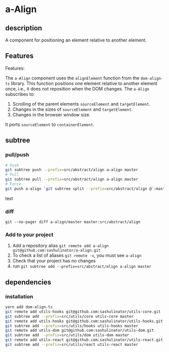 # a-Align

## description

A component for positioning an element relative to another element.

## Features

Features:

The `a-Align` component uses the `alignElement` function from the `dom-align-ts` library. This function positions one element relative to another element once, i.e., it does not reposition when the DOM changes.
The `a-Align` subscribes to:

1. Scrolling of the parent elements `sourceElement` and `targetElement`.
2. Changes in the sizes of `sourceElement` and `targetElement`.
3. Changes in the browser window size.

It ports `sourceElement` to `containerElement`.

## subtree

### pull/push

```bash
# Push
git subtree push --prefix=src/abstract/align a-align master
# Pull
git subtree pull --prefix=src/abstract/align a-align master
# Force
git push a-align `git subtree split --prefix=src/abstract/align @`:master --force
```

test

### diff

```
git --no-pager diff a-align/master master:src/abstract/align
```

### Add to your project

1. Add a repository alias `git remote add a-align git@github.com:sashulinator/a-align.git`
2. To check a list of aliases `git remote -v`, you must see `a-align`
3. Check that your project has no changes
4. run `git subtree add --prefix=src/abstract/align a-align master`

## dependencies

### installation

```bash
yarn add dom-align-ts
git remote add utils-hooks git@github.com:sashulinator/utils-core.git
git subtree add --prefix=src/utils/core utils-core master
git remote add utils-hooks git@github.com:sashulinator/utils-hooks.git
git subtree add --prefix=src/utils/hooks utils-hooks master
git remote add utils-dom git@github.com:sashulinator/utils-dom.git
git subtree add --prefix=src/utils/dom utils-dom master
git remote add utils-react git@github.com:sashulinator/utils-react.git
git subtree add --prefix=src/utils/react utils-react master
```
